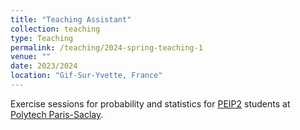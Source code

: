 ```yaml
---
title: "Teaching Assistant"
collection: teaching
type: Teaching
permalink: /teaching/2024-spring-teaching-1
venue: ""
date: 2023/2024
location: "Gif-Sur-Yvette, France"
---
```


Exercise sessions for probability and statistics for [PEIP2](https://www.polytech.universite-paris-saclay.fr/en/course/polytech-preparatory-cycle-peip) students at [Polytech Paris-Saclay](https://www.polytech.universite-paris-saclay.fr/).

